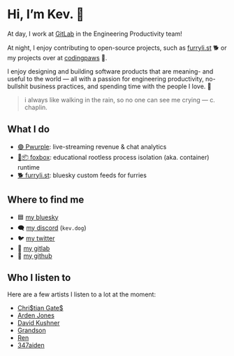 # Hi, I’m Kev. 👋

At day, I work at [GitLab](https://about.gitlab.com) in the Engineering Productivity team!

At night, I enjoy contributing to open-source projects, such as [furryli.st](https://github.com/strideynet/bsky-furry-feed) 🐕 or my projects over at [codingpaws](https://gitlab.com/codingpaws) 🐾.

I enjoy designing and building software products that are meaning- and useful to the world — all with a passion for engineering productivity, no-bullshit business practices, and spending time with the people I love. 🧡

> i always like walking in the rain, so no one can see me crying — c. chaplin.

## What I do

- [🟣 Pwurple](https://gitlab.com/codingpaws/pwurple/): live-streaming revenue & chat analytics
- [🦊📦 foxbox](https://github.com/codingpa-ws/foxbox): educational rootless process isolation (aka. container) runtime
- [🐕 furryli.st](https://github.com/strideynet/bsky-furry-feed): bluesky custom feeds for furries

## Where to find me

- 🟦 [my bluesky](https://bsky.app/profile/woof.bsky.social)
- 🗨 [my discord](https://discord.com/users/216472541148086272) (`kev.dog`)
- 🐦 [my twitter](https://twitter.com/kevslashnull/)
- 🦊 [my gitlab](https://gitlab.com/KevSlashNull)
- 🐙 [my github](https://github.com/KevSlashNull)

## Who I listen to

Here are a few artists I listen to a lot at the moment:

- [Chri\$tian Gate\$](https://genius.com/artists/Chri-tian-gate)
- [Arden Jones](https://genius.com/artists/Arden-jones)
- [David Kushner](https://genius.com/artists/David-kushner)
- [Grandson](https://genius.com/artists/Grandson)
- [Ren](https://genius.com/artists/Ren)
- [347aiden](https://genius.com/artists/347aidan)

<!--
**KevSlashNull/KevSlashNull** is a ✨ _special_ ✨ repository because its `README.md` (this file) appears on your GitHub profile.

Here are some ideas to get you started:

- 🔭 I’m currently working on ...
- 🌱 I’m currently learning ...
- 👯 I’m looking to collaborate on ...
- 🤔 I’m looking for help with ...
- 💬 Ask me about ...
- 📫 How to reach me: ...
- 😄 Pronouns: ...
- ⚡ Fun fact: ...
-->
